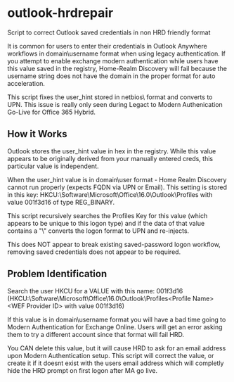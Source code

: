 # outlook-hrdrepair
Script to correct Outlook saved credentials in non HRD friendly format

It is common for users to enter their credentials in Outlook Anywhere workflows in domain\username format when using legacy authentication. If you attempt to enable exchange modern authentication while users have this value saved in the registry, Home-Realm Discovery will fail because the username string does not have the domain in the proper format for auto acceleration.

This script fixes the user_hint stored in netbios\ format and converts to UPN. This issue is really only seen during Legact to Modern Authenication Go-Live for Office 365 Hybrid.

## How it Works

Outlook stores the user_hint value in hex in the registry. While this value appears to be originally derived from your manually entered creds, this particular value is independent.

When the user_hint value is in domain\user format - Home Realm Discovery cannot run properly (expects FQDN via UPN or Email). This setting is stored in this key: HKCU:\Software\Microsoft\Office\16.0\Outlook\Profiles<Profile Name><WEF Provider ID> with value 001f3d16 of type REG_BINARY.

This script recursively searches the Profiles Key for this value (which appears to be unique to this logon type) and if the data of that value contains a "\\" converts the logon format to UPN and re-injects.

This does NOT appear to break existing saved-password logon workflow, removing saved credentials does not appear to be required.

## Problem Identification

Search the user HKCU for a VALUE with this name: 001f3d16
(HKCU:\Software\Microsoft\Office\16.0\Outlook\Profiles\<Profile Name>\<WEF Provider ID> with value 001f3d16)

If this value is in domain\username format you will have a bad time going to Modern Authentication for Exchange Online. Users will get an error asking them to try a different account since that format will fail HRD.

You CAN delete this value, but it will cause HRD to ask for an email address upon Modern Authentication setup. This script will correct the value, or create it if it doesnt exist with the users email address which will completly hide the HRD prompt on first logon after MA go live.




